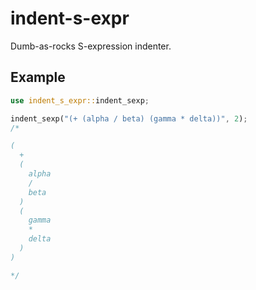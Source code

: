 # indent-s-expr

Dumb-as-rocks S-expression indenter.

## Example

```rs
use indent_s_expr::indent_sexp;

indent_sexp("(+ (alpha / beta) (gamma * delta))", 2);
/*

(
  +
  (
    alpha
    /
    beta
  )
  (
    gamma
    *
    delta
  )
)

*/
```
